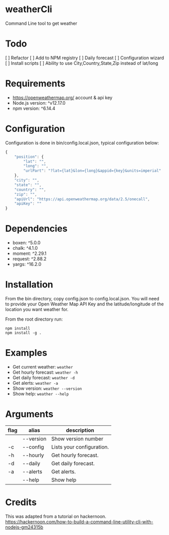 # weatherCli
Command Line tool to get weather

# Todo
[ ] Refactor
[ ] Add to NPM registry
[ ] Daily forecast
[ ] Configuration wizard
[ ] Install scripts
[ ] Ability to use City,Country,State,Zip instead of lat/long

# Requirements
 - https://openweathermap.org/ account & api key
 - Node.js version: ^v12.17.0
 - npm version: ^6.14.4

# Configuration
Configuration is done in bin/config.local.json, typical configuration below:

``` javascript
{
    "position": {
        "lat": "",
        "long": "",
        "urlPart": "?lat={lat}&lon={long}&appid={key}&units=imperial"
    },
    "city": "",
    "state": "",
    "country": "",
    "zip": "",
    "apiUrl": "https://api.openweathermap.org/data/2.5/onecall",
    "apiKey": ""
}
```

# Dependencies
 - boxen: ^5.0.0
 - chalk: ^4.1.0
 - moment: ^2.29.1
 - request: ^2.88.2
 - yargs: ^16.2.0

# Installation
From the bin directory, copy config.json to config.local.json. You will need to provide your Open Weather Map API Key and the latitude/longitude of the location you want weather for.

From the root directory run:
``` commandline
npm install
npm install -g .
```

# Examples
- Get current weather: ```weather```
- Get hourly forecast: ```weather -h```
- Get daily forecast: ```weather -d```
- Get alerts: ```weather -a```
- Show version: ```weather --version```
- Show help: ```weather --help```

# Arguments
| flag  | alias  | description  |
|---|---|---|
|   | --version  | Show version number  |
| -c  | --config  | Lists your configuration.  |
| -h  | --hourly | Get hourly forecast.   | 
| -d  | --daily  | Get daily forecast.  | 
| -a  | --alerts  | Get alerts.  | 
|   | --help  | Show help  | 

# Credits
This was adapted from a tutorial on hackernoon.
https://hackernoon.com/how-to-build-a-command-line-utility-cli-with-nodejs-gm24315b
